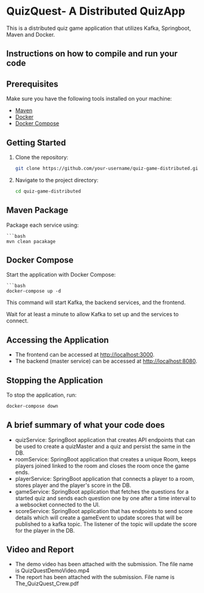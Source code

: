 # QuizQuest- A Distributed QuizApp

This is a distributed quiz game application that utilizes Kafka, Springboot, Maven and Docker.
## Instructions on how to compile and run your code
## Prerequisites

Make sure you have the following tools installed on your machine:

- [Maven](https://maven.apache.org/)
- [Docker](https://www.docker.com/)
- [Docker Compose](https://docs.docker.com/compose/)

## Getting Started

1. Clone the repository:

   ```bash
   git clone https://github.com/your-username/quiz-game-distributed.git

2. Navigate to the project directory:

    ```bash
    cd quiz-game-distributed

## Maven Package
Package each service using:
    
    ```bash
    mvn clean pacakage

## Docker Compose
Start the application with Docker Compose:

    ```bash
    docker-compose up -d

This command will start Kafka, the backend services, and the frontend.

Wait for at least a minute to allow Kafka to set up and the services to connect.

## Accessing the Application

- The frontend can be accessed at [http://localhost:3000](http://localhost:3000).
- The backend (master service) can be accessed at [http://localhost:8080](http://localhost:8080).

## Stopping the Application

To stop the application, run:

```bash
docker-compose down
```


## A brief summary of what your code does

- quizService: SpringBoot application that creates API endpoints that can be used to create a quizMaster and a quiz and persist the same in the DB.
- roomService: SpringBoot application that creates a unique Room, keeps players joined linked to the room and closes the room once the game ends.
- playerService: SpringBoot application that connects a player to a room, stores player and the player's score in the DB.
- gameService: SpringBoot application that fetches the questions for a started quiz and sends each question one by one after a time interval to a websocket connected to the UI.
- scoreService: SpringBoot application that has endpoints to send score details which will create a gameEvent to update scores that will be published to a kafka topic. The listener of the topic will update the score for the player in the DB. 

## Video and Report

- The demo video has been attached with the submission. The file name is QuizQuestDemoVideo.mp4
- The report has been attached with the submission. File name is The_QuizQuest_Crew.pdf




